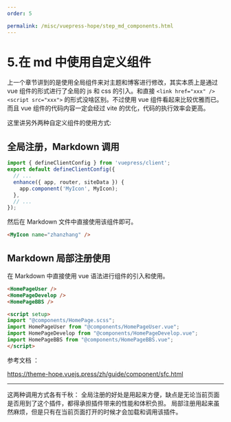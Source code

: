 ```yaml
---
order: 5

permalink: /misc/vuepress-hope/step_md_components.html
---
```


# 5.在 md 中使用自定义组件

上一个章节讲到的是使用全局组件来对主题和博客进行修改，其实本质上是通过 vue 组件的形式进行了全局的 js 和 css 的引入。和直接 `<link href="xxx" />   <script src="xxx">` 的形式没啥区别。不过使用 vue 组件看起来比较优雅而已。
而且 vue 组件的代码内容一定会经过 vite 的优化，代码的执行效率会更高。

这里讲另外两种自定义组件的使用方式:

## 全局注册，Markdown 调用

```js
import { defineClientConfig } from 'vuepress/client';
export default defineClientConfig({
  // ...
  enhance({ app, router, siteData }) {
    app.component('MyIcon', MyIcon);
  },
  // ...
});
```

然后在 Markdown 文件中直接使用该组件即可。

```md
<MyIcon name="zhanzhang" />
```

## Markdown 局部注册使用

在 Markdown 中直接使用 vue 语法进行组件的引入和使用。

```md
<HomePageUser />
<HomePageDevelop />
<HomePageBBS />

<script setup>
import "@components/HomePage.scss";
import HomePageUser from "@components/HomePageUser.vue";
import HomePageDevelop from "@components/HomePageDevelop.vue";
import HomePageBBS from "@components/HomePageBBS.vue";
</script>
```

参考文档 ：

https://theme-hope.vuejs.press/zh/guide/component/sfc.html

---

这两种调用方式各有千秋：
全局注册的好处是用起来方便，缺点是无论当前页面是否用到了这个插件，都得承担插件带来的性能和体积负担。
局部注册用起来虽然麻烦，但是只有在当前页面打开的时候才会加载和调用该插件。
